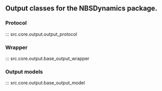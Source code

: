 ## Output classes for the NBSDynamics package.

### Protocol
::: src.core.output.output_protocol

### Wrapper
::: src.core.output.base_output_wrapper

### Output models
::: src.core.output.base_output_model
